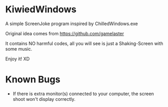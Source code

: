 # KiwiedWindows
A simple ScreenJoke program inspired by ChilledWindows.exe

Original idea comes from https://github.com/gamelaster

It contains NO harmful codes, all you will see is just a Shaking-Screen with some music. 

Enjoy it! XD

# Known Bugs

* If there is extra monitor(s) connected to your computer, the screen shoot won't display correctly.
